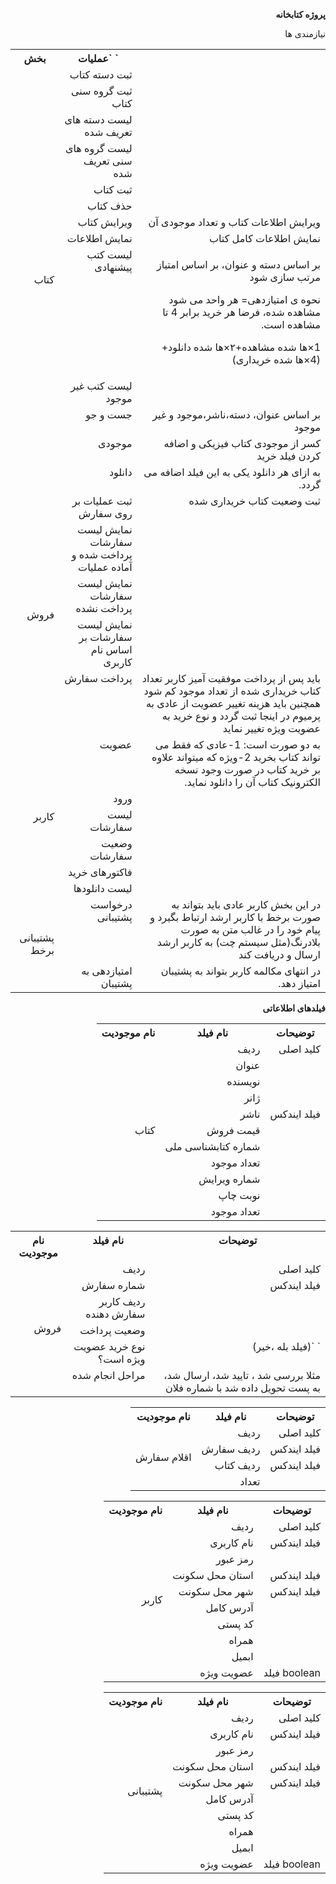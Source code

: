 <style>*{direction: rtl}</style>
**پروژه کتابخانه**

نیازمندی ها

<table><tr><th valign="top"></th><th valign="top">`		`عملیات</th><th valign="top">بخش</th></tr>
<tr><td valign="top"></td><td valign="top">ثبت دسته کتاب</td><td rowspan="13">کتاب</td></tr>
<tr><td valign="top"></td><td valign="top">ثبت گروه سنی کتاب</td></tr>
<tr><td valign="top"></td><td valign="top">لیست دسته های تعریف شده</td></tr>
<tr><td valign="top"></td><td valign="top">لیست گروه های سنی تعریف شده</td></tr>
<tr><td valign="top"></td><td valign="top">ثبت کتاب</td></tr>
<tr><td valign="top"></td><td valign="top">حذف کتاب</td></tr>
<tr><td valign="top">ویرایش اطلاعات کتاب و تعداد موجودی آن</td><td valign="top">ویرایش کتاب</td></tr>
<tr><td valign="top">نمایش اطلاعات کامل کتاب </td><td valign="top">نمایش اطلاعات</td></tr>
<tr><td valign="top"><p>بر اساس دسته و عنوان، بر اساس امتیاز مرتب سازی شود</p><p>نحوه ی امتیازدهی= هر واحد می شود مشاهده شده، فرضا هر خرید برابر 4 تا مشاهده است.</p><p>1×ها شده مشاهده+۲‍‍×ها شده دانلود+(4×ها شده خریداری)</p></td><td valign="top">لیست کتب پیشنهادی</td></tr>
<tr><td valign="top"></td><td valign="top">لیست کتب غیر موجود</td></tr>
<tr><td valign="top">بر اساس عنوان، دسته،ناشر،موجود و غیر موجود</td><td valign="top">جست و جو</td></tr>
<tr><td valign="top">کسر از موجودی کتاب فیزیکی و اضافه کردن فیلد خرید</td><td valign="top">موجودی</td></tr>
<tr><td valign="top">به ازای هر دانلود یکی به این فیلد اضافه می گردد.</td><td valign="top">دانلود</td></tr>
<tr><td valign="top">ثبت وضعیت کتاب خریداری شده</td><td valign="top">ثبت عملیات بر روی سفارش</td><td rowspan="5">فروش</td></tr>
<tr><td valign="top"></td><td valign="top">نمایش لیست سفارشات پرداخت شده و آماده عملیات</td></tr>
<tr><td valign="top"></td><td valign="top">نمایش لیست سفارشات پرداخت نشده</td></tr>
<tr><td valign="top"></td><td valign="top">نمایش لیست سفارشات بر اساس نام کاربری</td></tr>
<tr><td valign="top">باید پس از پرداخت موفقیت آمیز کاربر تعداد کتاب خریداری شده از تعداد موجود کم شود همچنین باید هزینه تغییر عضویت از عادی به پرمیوم در اینجا ثبت گردد و نوع خرید به عضویت ویژه تغییر نماید</td><td valign="top">پرداخت سفارش</td></tr>
<tr><td valign="top">به دو صورت است: 1-عادی که فقط می تواند کتاب بخرید 2-ویژه که میتواند علاوه بر خرید کتاب در صورت وجود نسخه الکترونیک کتاب آن را دانلود نماید.</td><td valign="top">عضویت</td><td rowspan="6">کاربر</td></tr>
<tr><td valign="top"></td><td valign="top">ورود</td></tr>
<tr><td valign="top"></td><td valign="top">لیست سفارشات</td></tr>
<tr><td valign="top"></td><td valign="top">وضعیت سفارشات</td></tr>
<tr><td valign="top"></td><td valign="top">فاکتورهای خرید</td></tr>
<tr><td valign="top"></td><td valign="top">لیست دانلودها</td></tr>
<tr><td valign="top">در این بخش کاربر عادی باید بتواند به صورت برخط با کاربر ارشد ارتباط بگیرد و پیام خود را در غالب متن به صورت بلادرنگ(مثل سیستم  چت) به کاربر ارشد ارسال و دریافت کند</td><td valign="top">درخواست پشتیبانی</td><td rowspan="2">پشتیبانی برخط</td></tr>
<tr><td valign="top">در انتهای مکالمه کاربر بتواند به پشتیبان امتیاز دهد.</td><td valign="top">امتیازدهی به پشتیبان</td></tr>
</table>




**فیلدهای اطلاعاتی**

<table><tr><th valign="top">توضیحات</th><th valign="top">نام فیلد</th><th valign="top">نام موجودیت</th></tr>
<tr><td valign="top">کلید اصلی</td><td valign="top">ردیف</td><td rowspan="11">کتاب</td></tr>
<tr><td valign="top"></td><td valign="top">عنوان</td></tr>
<tr><td valign="top"></td><td valign="top">نویسنده</td></tr>
<tr><td valign="top"></td><td valign="top">ژانر</td></tr>
<tr><td valign="top">فیلد ایندکس</td><td valign="top">ناشر</td></tr>
<tr><td valign="top"></td><td valign="top">قیمت فروش</td></tr>
<tr><td valign="top"></td><td valign="top">شماره کتابشناسی ملی</td></tr>
<tr><td valign="top"></td><td valign="top">تعداد موجود</td></tr>
<tr><td valign="top"></td><td valign="top">شماره ویرایش</td></tr>
<tr><td valign="top"></td><td valign="top">نوبت چاپ</td></tr>
<tr><td valign="top"></td><td valign="top">تعداد موجود</td></tr>
</table>

<table><tr><th valign="top">توضیحات</th><th valign="top">نام فیلد</th><th valign="top">نام موجودیت</th></tr>
<tr><td valign="top">کلید اصلی</td><td valign="top">ردیف</td><td rowspan="6">فروش</td></tr>
<tr><td valign="top">فیلد ایندکس</td><td valign="top">شماره سفارش</td></tr>
<tr><td valign="top"></td><td valign="top">ردیف کاربر سفارش دهنده</td></tr>
<tr><td valign="top"></td><td valign="top">وضعیت پرداخت</td></tr>
<tr><td valign="top">` `(فیلد بله ،خیر)</td><td valign="top">نوع خرید عضویت ویژه است؟</td></tr>
<tr><td valign="top">مثلا بررسی شد ، تایید شد، ارسال شد، به پست تحویل داده شد با شماره فلان</td><td valign="top">مراحل انجام شده</td></tr>
</table>

<table><tr><th valign="top">توضیحات</th><th valign="top">نام فیلد</th><th valign="top">نام موجودیت</th></tr>
<tr><td valign="top">کلید اصلی</td><td valign="top">ردیف</td><td rowspan="4">اقلام سفارش</td></tr>
<tr><td valign="top">فیلد ایندکس</td><td valign="top">ردیف سفارش</td></tr>
<tr><td valign="top">فیلد ایندکس</td><td valign="top">ردیف کتاب</td></tr>
<tr><td valign="top"></td><td valign="top">تعداد</td></tr>
</table>

<table><tr><th valign="top">توضیحات</th><th valign="top">نام فیلد</th><th valign="top">نام موجودیت</th></tr>
<tr><td valign="top">کلید اصلی</td><td valign="top">ردیف</td><td rowspan="10">کاربر</td></tr>
<tr><td valign="top">فیلد ایندکس</td><td valign="top">نام کاربری</td></tr>
<tr><td valign="top"></td><td valign="top">رمز عبور</td></tr>
<tr><td valign="top">فیلد ایندکس</td><td valign="top">استان محل سکونت</td></tr>
<tr><td valign="top">فیلد ایندکس</td><td valign="top">شهر محل سکونت</td></tr>
<tr><td valign="top"></td><td valign="top">آدرس کامل</td></tr>
<tr><td valign="top"></td><td valign="top">کد پستی</td></tr>
<tr><td valign="top"></td><td valign="top">همراه</td></tr>
<tr><td valign="top"></td><td valign="top">ابمیل</td></tr>
<tr><td valign="top">boolean فیلد </td><td valign="top">عضویت ویژه</td></tr>
</table>

<table><tr><th valign="top">توضیحات</th><th valign="top">نام فیلد</th><th valign="top">نام موجودیت</th></tr>
<tr><td valign="top">کلید اصلی</td><td valign="top">ردیف</td><td rowspan="10">پشتیبانی</td></tr>
<tr><td valign="top">فیلد ایندکس</td><td valign="top">نام کاربری</td></tr>
<tr><td valign="top"></td><td valign="top">رمز عبور</td></tr>
<tr><td valign="top">فیلد ایندکس</td><td valign="top">استان محل سکونت</td></tr>
<tr><td valign="top">فیلد ایندکس</td><td valign="top">شهر محل سکونت</td></tr>
<tr><td valign="top"></td><td valign="top">آدرس کامل</td></tr>
<tr><td valign="top"></td><td valign="top">کد پستی</td></tr>
<tr><td valign="top"></td><td valign="top">همراه</td></tr>
<tr><td valign="top"></td><td valign="top">ابمیل</td></tr>
<tr><td valign="top">boolean فیلد  </td><td valign="top">عضویت ویژه</td></tr>
</table>

